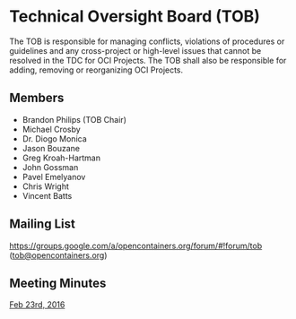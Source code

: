 # Technical Oversight Board (TOB)

The TOB is responsible for managing conflicts, violations of procedures or guidelines and any cross-project or high-level issues that cannot be resolved in the TDC for OCI Projects. The TOB shall also be responsible for adding, removing or reorganizing OCI Projects. 

## Members

* Brandon Philips (TOB Chair)
* Michael Crosby
* Dr. Diogo Monica
* Jason Bouzane
* Greg Kroah-Hartman
*	John Gossman
*	Pavel Emelyanov
* Chris Wright
* Vincent Batts

## Mailing List

https://groups.google.com/a/opencontainers.org/forum/#!forum/tob (tob@opencontainers.org)

## Meeting Minutes

[Feb 23rd, 2016](https://docs.google.com/presentation/d/1thxH4PVmHZO3kWrrLL6H1jAhL4r31Zy8xn8wg1LCmjY/edit#slide=id.p3)
